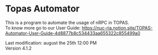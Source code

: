 # Topas Automator

This is a program to automate the usage of nRPC in TOPAS. <br>
To know more go to our User Guide: https://nuc-ria.notion.site/TOPAS-Automator-User-Guide-4d8877b8c534433aa655322c855499a0 <br>

Last modification: august the 25th 12:00 PM <br>
Version 4.1.2